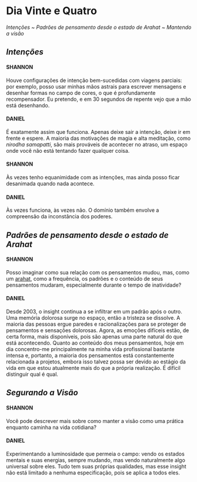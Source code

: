 # Dia Vinte e Quatro

_Intenções ~ Padrões de pensamento desde o estado de Arahat ~ Mantendo a visão_

## _Intenções_

#### SHANNON

Houve configurações de intenção bem-sucedidas com viagens parciais: por exemplo, posso usar minhas mãos astrais para escrever mensagens e desenhar formas no campo de cores, o que é profundamente recompensador. Eu pretendo, e em 30 segundos de repente vejo que a mão está desenhando.

#### DANIEL

É exatamente assim que funciona. Apenas deixe sair a intenção, deixe ir em frente e espere. A maioria das motivações de magia e alta meditação, como _nirodha samapatti_, são mais prováveis de acontecer no atraso, um espaço onde você não está tentando fazer qualquer coisa.

#### SHANNON

Às vezes tenho equanimidade com as intenções, mas ainda posso ficar desanimada quando nada acontece.

#### DANIEL

Às vezes funciona, às vezes não. O domínio também envolve a compreensão da inconstância dos poderes.

## _Padrões de pensamento desde o estado de Arahat_

#### SHANNON

Posso imaginar como sua relação com os pensamentos mudou, mas, como um <span style="text-decoration: underline">arahat</span>, como a frequência, os padrões e o conteúdo de seus pensamentos mudaram, especialmente durante o tempo de inatividade?

#### DANIEL

Desde 2003, o insight continua a se infiltrar em um padrão após o outro. Uma memória dolorosa surge no espaço, então a tristeza se dissolve. A maioria das pessoas ergue paredes e racionalizações para se proteger de pensamentos e sensações dolorosas. Agora, as emoções difíceis estão, de certa forma, mais disponíveis, pois são apenas uma parte natural do que está acontecendo. Quanto ao conteúdo dos meus pensamentos, hoje em dia concentro-me principalmente na minha vida profissional bastante intensa e, portanto, a maioria dos pensamentos está constantemente relacionada a projetos, embora isso talvez possa ser devido ao estágio da vida em que estou atualmente mais do que a própria realização. É difícil distinguir qual é qual.

## _Segurando a Visão_

#### SHANNON

Você pode descrever mais sobre como manter a visão como uma prática enquanto caminha na vida cotidiana?

#### DANIEL

Experimentando a luminosidade que permeia o campo: vendo os estados mentais e suas energias, sempre mudando, mas vendo naturalmente algo universal sobre eles. Tudo tem suas próprias qualidades, mas esse insight não está limitado a nenhuma especificação, pois se aplica a todos eles.
